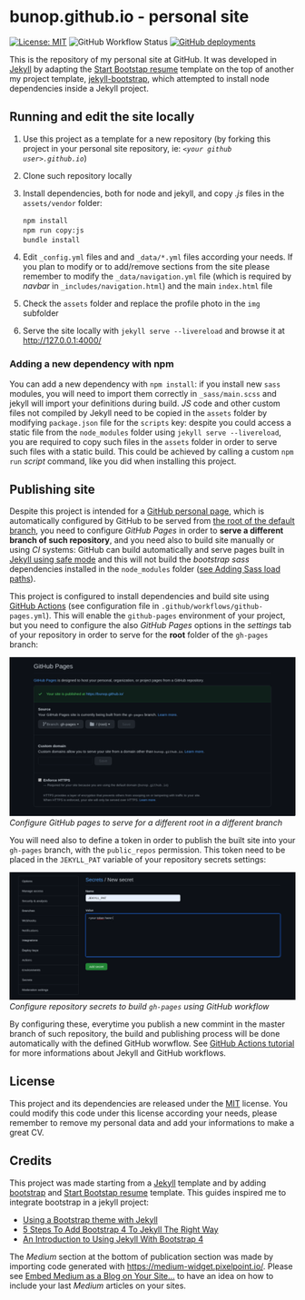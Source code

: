 
# bunop.github.io - personal site

[![License: MIT](https://img.shields.io/badge/License-MIT-yellow.svg)](https://opensource.org/licenses/MIT)
![GitHub Workflow Status](https://img.shields.io/github/workflow/status/bunop/bunop.github.io/Build%20and%20deploy%20Jekyll%20site%20to%20GitHub%20Pages?label=Github%20WorkFlow)
[![GitHub deployments](https://img.shields.io/github/deployments/bunop/bunop.github.io/github-pages?label=Github%20Pages)](https://bunop.github.io/)

This is the repository of my personal site at GitHub. It was developed
in [Jekyll](https://jekyllrb.com/) by adapting the
[Start Bootstap resume](https://startbootstrap.com/theme/resume)
template on the top of another my project template,
[jekyll-bootstrap](https://github.com/bunop/jekyll-bootstrap),
which attempted to install node dependencies inside a Jekyll project.

## Running and edit the site locally

1. Use this project as a template for a new repository (by forking this project
   in your personal site repository, ie: *`<your github user>.github.io`*)
2. Clone such repository locally
3. Install dependencies, both for node and jekyll, and copy *.js* files in the
   `assets/vendor` folder:

   ```bash
   npm install
   npm run copy:js
   bundle install
   ```

4. Edit `_config.yml` files and and `_data/*.yml` files according your needs. If
   you plan to modify or to add/remove sections from the site please remember to
   modify the `_data/navigation.yml` file (which is required by *navbar* in
   `_includes/navigation.html`) and the main `index.html` file
5. Check the `assets` folder and replace the profile photo in the `img` subfolder
6. Serve the site locally with `jekyll serve --livereload` and browse it at
   <http://127.0.0.1:4000/>

### Adding a new dependency with npm

You can add a new dependency with `npm install`: if you install new `sass` modules,
you will need to import them correctly in `_sass/main.scss` and jekyll will
import your definitions during build. *JS* code and other custom files not compiled
by Jekyll need to be copied in the `assets` folder by
modifying `package.json` file for the `scripts` key: despite you could access a
static file from the `node_modules` folder using `jekyll serve --livereload`, you are required
to copy such files in the `assets` folder in order to serve such files with a static
build. This could be achieved by calling a custom `npm run` *script* command,
like you did when installing this project.

## Publishing site

Despite this project is intended for a [GitHub personal page](https://docs.github.com/en/free-pro-team@latest/github/working-with-github-pages/about-github-pages#types-of-github-pages-sites),
which is automatically configured by GitHub to be served from [the root of the default
branch](https://docs.github.com/en/free-pro-team@latest/github/working-with-github-pages/about-github-pages#publishing-sources-for-github-pages-sites), you need to
configure *GitHub Pages* in order to **serve a different branch of such repository**,
and you need also to build site manually or using *CI* systems: GitHub can build
automatically and serve pages built in [Jekyll using safe mode](https://docs.github.com/en/free-pro-team@latest/github/working-with-github-pages/about-github-pages-and-jekyll#configuring-jekyll-in-your-github-pages-site)
and this will not build the *bootstrap sass* dependencies installed in the
`node_modules` folder ([see Adding Sass load paths](https://simpleit.rocks/ruby/jekyll/tutorials/how-to-add-bootstrap-4-to-jekyll-the-right-way/#adding-sass-load-paths)).

This project is configured to install dependencies and build site using
[GitHub Actions](https://github.com/features/actions) (see configuration file in
`.github/workflows/github-pages.yml`). This will enable the `github-pages`
environment of your project, but you need to configure the also *GitHub Pages*
options in the *settings* tab of your repository in order to serve for the
**root** folder of the `gh-pages` branch:

![img](assets/img/enable_github_pages.png)
*Configure GitHub pages to serve for a different root in a different branch*

You will need also to define a token in order to publish the built site into your
`gh-pages` branch, with the `public_repos` permission. This token need to be
placed in the `JEKYLL_PAT` variable of your repository secrets settings:

![img](assets/img/github_configure_secrets.png)
*Configure repository secrets to build `gh-pages` using GitHub workflow*

By configuring these, everytime you publish a new commint in the master branch
of such repository, the build and publishing process will be done automatically
with the defined GitHub worwflow. See
[GitHub Actions tutorial](https://jekyllrb.com/docs/continuous-integration/github-actions/#providing-permissions)
for more informations about Jekyll and GitHub workflows.

## License

This project and its dependencies are released under the
[MIT](https://github.com/bunop/jekyll-bootstrap/blob/master/LICENSE) license. You
could modify this code under this license according your needs, please remember
to remove my personal data and add your informations to make a great CV.

## Credits

This project was made starting from a [Jekyll](https://jekyllrb.com/) template and
by adding [bootstrap](https://getbootstrap.com/) and
[Start Bootstap resume](https://startbootstrap.com/theme/resume) template. This
guides inspired me to integrate bootstrap in a jekyll project:

* [Using a Bootstrap theme with Jekyll](https://experimentingwithcode.com/using-a-bootstrap-theme-with-jekyll/)
* [5 Steps To Add Bootstrap 4 To Jekyll The Right Way](https://simpleit.rocks/ruby/jekyll/tutorials/how-to-add-bootstrap-4-to-jekyll-the-right-way/)
* [An Introduction to Using Jekyll With Bootstrap 4](https://medium.com/better-programming/an-introduction-to-using-jekyll-with-bootstrap-4-6f2433afeda9)

The *Medium* section at the bottom of publication section was made by importing
code generated with <https://medium-widget.pixelpoint.io/>. Please see
[Embed Medium as a Blog on Your Site…](https://medium.com/datadriveninvestor/embed-medium-as-a-blog-on-your-site-54a1b49cbe16)
to have an idea on how to include your last *Medium* articles on your sites.
